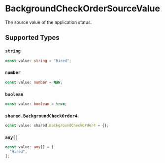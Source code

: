# BackgroundCheckOrderSourceValue

The source value of the application status.


## Supported Types

### `string`

```typescript
const value: string = "Hired";
```

### `number`

```typescript
const value: number = NaN;
```

### `boolean`

```typescript
const value: boolean = true;
```

### `shared.BackgroundCheckOrder4`

```typescript
const value: shared.BackgroundCheckOrder4 = {};
```

### `any[]`

```typescript
const value: any[] = [
  "Hired",
];
```

